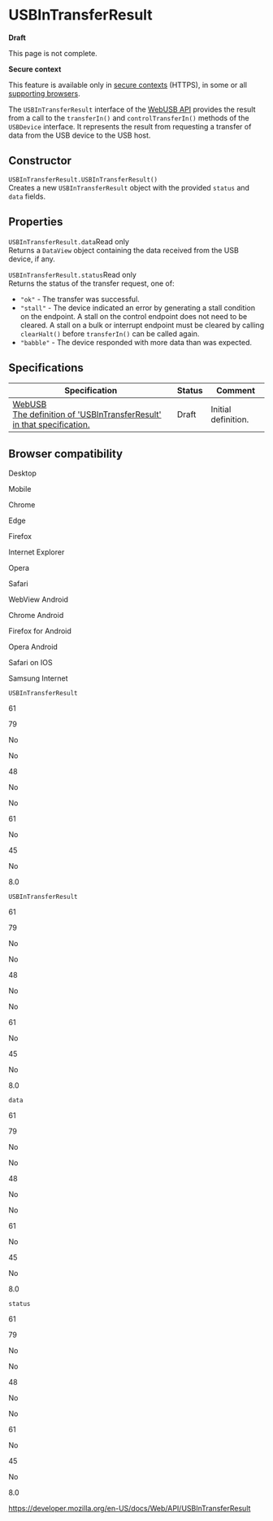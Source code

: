 USBInTransferResult
===================

**Draft**

This page is not complete.

**Secure context**

This feature is available only in [secure contexts](https://developer.mozilla.org/en-US/docs/Web/Security/Secure_Contexts) (HTTPS), in some or all [supporting browsers](#browser_compatibility).

The `USBInTransferResult` interface of the [WebUSB API](webusb_api) provides the result from a call to the `transferIn()` and `controlTransferIn()` methods of the `USBDevice` interface. It represents the result from requesting a transfer of data from the USB device to the USB host.

Constructor
-----------

<span class="page-not-created">`USBInTransferResult.USBInTransferResult()`</span>  
Creates a new `USBInTransferResult` object with the provided `status` and `data` fields.

Properties
----------

 <span class="page-not-created">`USBInTransferResult.data`</span><span class="badge inline readonly">Read only </span>   
Returns a `DataView` object containing the data received from the USB device, if any.

 <span class="page-not-created">`USBInTransferResult.status`</span><span class="badge inline readonly">Read only </span>   
Returns the status of the transfer request, one of:

-   `"ok"` - The transfer was successful.
-   `"stall"` - The device indicated an error by generating a stall condition on the endpoint. A stall on the control endpoint does not need to be cleared. A stall on a bulk or interrupt endpoint must be cleared by calling `clearHalt()` before `transferIn()` can be called again.
-   `"babble"` - The device responded with more data than was expected.

Specifications
--------------

<table><thead><tr class="header"><th>Specification</th><th>Status</th><th>Comment</th></tr></thead><tbody><tr class="odd"><td><a href="https://wicg.github.io/webusb/#usbintransferresult">WebUSB<br />
<span class="small">The definition of 'USBInTransferResult' in that specification.</span></a></td><td><span class="spec-draft">Draft</span></td><td>Initial definition.</td></tr></tbody></table>

Browser compatibility
---------------------

Desktop

Mobile

Chrome

Edge

Firefox

Internet Explorer

Opera

Safari

WebView Android

Chrome Android

Firefox for Android

Opera Android

Safari on IOS

Samsung Internet

`USBInTransferResult`

61

79

No

No

48

No

No

61

No

45

No

8.0

`USBInTransferResult`

61

79

No

No

48

No

No

61

No

45

No

8.0

`data`

61

79

No

No

48

No

No

61

No

45

No

8.0

`status`

61

79

No

No

48

No

No

61

No

45

No

8.0

<a href="https://developer.mozilla.org/en-US/docs/Web/API/USBInTransferResult" class="_attribution-link">https://developer.mozilla.org/en-US/docs/Web/API/USBInTransferResult</a>
